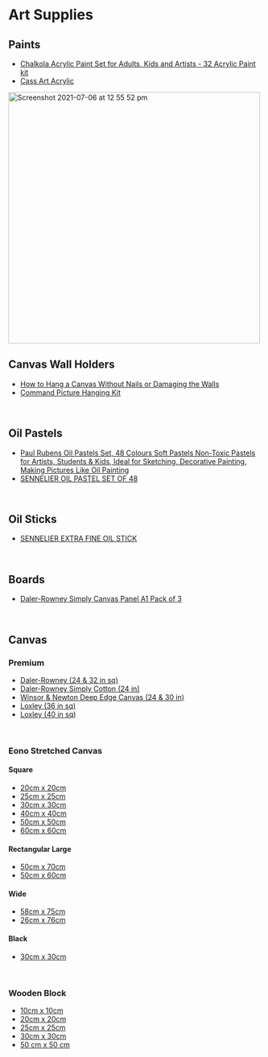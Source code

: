 # Art Supplies

## Paints

- [Chalkola Acrylic Paint Set for Adults, Kids and Artists - 32 Acrylic Paint kit](https://www.amazon.co.uk/dp/B07YP8MQZM/ref=sspa_dk_detail_5?psc=1&pd_rd_i=B07YP8MQZM&pd_rd_w=czEaB&pf_rd_p=8d6f1b33-e9e1-48a7-9bf6-fb23b68a35eb&pd_rd_wg=rcJ9y&pf_rd_r=WMT2S9KG45HRHFMBFKYQ&pd_rd_r=de2939ab-2d2a-48c1-b44d-fa54aa67e297&spLa=ZW5jcnlwdGVkUXVhbGlmaWVyPUEyMFJFSU5WVzE5R1FIJmVuY3J5cHRlZElkPUEwNTE2Nzk4QTFVSk80VEdIMzBBJmVuY3J5cHRlZEFkSWQ9QTAzNjE4MTExM01JRTRZOUZBMjVXJndpZGdldE5hbWU9c3BfZGV0YWlsJmFjdGlvbj1jbGlja1JlZGlyZWN0JmRvTm90TG9nQ2xpY2s9dHJ1ZQ==)
- [Cass Art Acrylic](https://www.cassart.co.uk/painting/acrylic-colour/acrylic-paint/cass-art-studio-acrylic.htm) 

<img width="500" alt="Screenshot 2021-07-06 at 12 55 52 pm" src="https://user-images.githubusercontent.com/11710404/124595930-89c86780-de59-11eb-9884-cd8a11daa1ee.png">

<br/>

## Canvas Wall Holders

- [How to Hang a Canvas Without Nails or Damaging the Walls](https://www.youtube.com/watch?v=KLw26DPq5Xo)
- [Command Picture Hanging Kit](https://www.amazon.co.uk/dp/B01C6ZA3UI/ref=sspa_dk_detail_0?psc=1&pd_rd_i=B01C6ZA3UI&pd_rd_w=KmzUh&pf_rd_p=c50600ed-72b4-4806-bcf1-10b088d040a3&pd_rd_wg=358hd&pf_rd_r=RQYE1VPZRXM11RKE2G0R&pd_rd_r=84ae5277-572f-4c5d-ab6d-3d579c39e329&spLa=ZW5jcnlwdGVkUXVhbGlmaWVyPUExREhRMjg2R1NFM0JLJmVuY3J5cHRlZElkPUEwMDMwNjExMUtUQVU5QlRCNk9ZMiZlbmNyeXB0ZWRBZElkPUEwNTcxNTU1MllPTUI2SlQ0NDJFWCZ3aWRnZXROYW1lPXNwX2RldGFpbCZhY3Rpb249Y2xpY2tSZWRpcmVjdCZkb05vdExvZ0NsaWNrPXRydWU=)

<br/>

## Oil Pastels

- [Paul Rubens Oil Pastels Set, 48 Colours Soft Pastels Non-Toxic Pastels for Artists, Students & Kids, Ideal for Sketching, Decorative Painting, Making Pictures Like Oil Painting](https://www.amazon.co.uk/Paul-Rubens-Non-Toxic-Sketching-Decorative/dp/B08JGBTM2H/ref=sr_1_1_sspa?dchild=1&keywords=Mungyo+Gallery+Soft+Oil&qid=1627246558&s=kitchen&sr=1-1-spons&psc=1&smid=ARY0XR5XIWMP6&spLa=ZW5jcnlwdGVkUXVhbGlmaWVyPUFVVE84WFNWNTdETzAmZW5jcnlwdGVkSWQ9QTAzOTkxMzAxQU5TU0hMOU5HUzkwJmVuY3J5cHRlZEFkSWQ9QTA3NzY1MDEzUFM5MVkzTU5LUVJQJndpZGdldE5hbWU9c3BfYXRmJmFjdGlvbj1jbGlja1JlZGlyZWN0JmRvTm90TG9nQ2xpY2s9dHJ1ZQ==)
- [SENNELIER OIL PASTEL SET OF 48](https://www.cassart.co.uk/drawing/pastels-1/product-type-oil-pastels/sennelier-oil-pastel-set-of-48-assorted-colours.htm)

<br/>

## Oil Sticks

- [SENNELIER EXTRA FINE OIL STICK](https://www.canvas-store.co.uk/collections/canvas-board/products/daler-simply-canvas-panel-a1)

<br/>

## Boards

- [Daler-Rowney Simply Canvas Panel A1 Pack of 3](https://www.canvas-store.co.uk/collections/canvas-board/size_co_33-1-x-23-3-84-1cm-x-59-4cm)

<br/>

## Canvas

### Premium

- [Daler-Rowney (24 & 32 in sq)](https://www.cassart.co.uk/canvas-surfaces/cotton-canvas/daler-rowney-artist-canvas.htm)
- [Daler-Rowney Simply Cotton (24 in)](https://www.cassart.co.uk/canvas-surfaces/cotton-canvas/daler-rowney-simply-cotton-canvas.htm)
- [Winsor & Newton Deep Edge Canvas (24 & 30 in)](https://www.cassart.co.uk/painting/surfaces/cotton-canvas/winsor-newton-classic-cotton-deep-edge-canvas.htm?nosto=frontpage-nosto-1)
- [Loxley (36 in sq)](https://www.amazon.co.uk/Loxley-36-inch-Ashgate-Stretched-Artists/dp/B00GA36IAM/ref=sr_1_5?dchild=1)
- [Loxley (40 in sq)](https://www.amazon.co.uk/Loxley-40-inch-Ashgate-Stretched-Artists/dp/B00GA36O2Y/ref=sr_1_22?dchild=1)

<br/>

### Eono Stretched Canvas

#### Square
- [20cm x 20cm](https://www.amazon.co.uk/Eono-Amazon-Stretched-Canvas-Cotton/dp/B07WZSQ9KJ/ref=psdc_3063485031_t3_B0835282KM?th=1)
- [25cm x 25cm](https://www.amazon.co.uk/Eono-Amazon-Stretched-Canvas-Cotton/dp/B07X41KDM8/ref=psdc_3063485031_t3_B0835282KM?th=1)
- [30cm x 30cm](https://www.amazon.co.uk/Eono-Amazon-Stretched-Canvas-Cotton/dp/B07X41KDM8/ref=psdc_3063485031_t3_B0835282KM?th=1)
- [40cm x 40cm](https://www.amazon.co.uk/Eono-Amazon-Stretched-Canvas-Cotton/dp/B07X2X7G79/ref=psdc_3063485031_t3_B0835282KM?th=1)
- [50cm x 50cm](https://www.amazon.co.uk/Eono-Amazon-Stretched-Canvas-Cotton/dp/B07X5WC12H/ref=psdc_3063485031_t3_B0835282KM?th=1)
- [60cm x 60cm](https://www.amazon.co.uk/Eono-Amazon-Stretched-Canvas-Cotton/dp/B07X54P8XV/ref=psdc_3063485031_t3_B0835282KM?th=1)

#### Rectangular Large
- [50cm x 70cm](https://www.amazon.co.uk/Eono-Amazon-Stretched-Canvas-Cotton/dp/B07X1XG3KP/ref=psdc_3063485031_t3_B0835282KM?th=1)
- [50cm x 60cm](https://www.amazon.co.uk/Eono-Amazon-Stretched-Canvas-Cotton/dp/B07X41KYTQ/ref=psdc_3063485031_t3_B0835282KM?th=1)

#### Wide
- [58cm x 75cm](https://www.amazon.co.uk/Eono-Amazon-Stretched-Canvas-Cotton/dp/B07X2X8VVG/ref=psdc_3063485031_t3_B0835282KM?th=1)
- [26cm x 76cm](https://www.amazon.co.uk/Eono-Amazon-Stretched-Canvas-Cotton/dp/B07WZSNCRQ/ref=psdc_3063485031_t3_B0835282KM?th=1)

#### Black
- [30cm x 30cm](https://www.amazon.co.uk/Stretched-Painting-Acid-Free-Acrylic-Techniques/dp/B07Z6R62R9?ref_=ast_sto_dp&th=1&psc=1)

<br/>

### Wooden Block
- [10cm x 10cm](https://www.amazon.co.uk/Bright-Creations-Unfinished-Blocks-Crafts/dp/B07R51CY99/ref=pd_di_sccai_47/259-6252581-6164219?pd_rd_w=OOJBU&pf_rd_p=2529c273-c9d4-4495-807e-68ed4dfade5e&pf_rd_r=0NCSQACXB4ZFYFK9KRD3&pd_rd_r=d2025132-fe24-44e3-b108-d84c546db031&pd_rd_wg=O1RGM&pd_rd_i=B07R51CY99&psc=1)
- [20cm x 20cm](https://www.amazon.co.uk/JeogYong-Unfinished-Painting-Creative-Homemade/dp/B08G4D1BV8/ref=sr_1_4?dchild=1&keywords=mdf+board+50xm&qid=1625401728&s=kitchen&sr=1-4)
- [25cm x 25cm](https://www.amazon.co.uk/Wooden-Canvas-Pack-Painting-Encaustic/dp/B081X5376R/ref=pd_bxgy_img_1/259-6252581-6164219?pd_rd_w=W5MmO&pf_rd_p=e5130b5a-1765-4699-bcba-dfad57398256&pf_rd_r=RTY0GJNHV5RCGDAGQ5M8&pd_rd_r=50918620-737c-4b89-b9ff-8bb1e389ad6f&pd_rd_wg=oK9yh&pd_rd_i=B081X5376R&psc=1)
- [30cm x 30cm](https://www.amazon.co.uk/Wooden-Canvas-Pack-Painting-Encaustic/dp/B081X5DFJX/ref=pd_bxgy_1/259-6252581-6164219?pd_rd_w=uI6jR&pf_rd_p=e5130b5a-1765-4699-bcba-dfad57398256&pf_rd_r=M5S9Q2YBVQPRAE2VD5FS&pd_rd_r=a15d12ed-8cd0-445a-be5b-ea7719ac9906&pd_rd_wg=Z22LW&pd_rd_i=B081X5DFJX&psc=1)
- [50 cm x 50 cm](https://www.cassart.co.uk/painting/surfaces/wooden-painting-boards/global-artist-panel-unprimed.htm?refSrc=P033725&nosto=frontpage-nosto-1)

